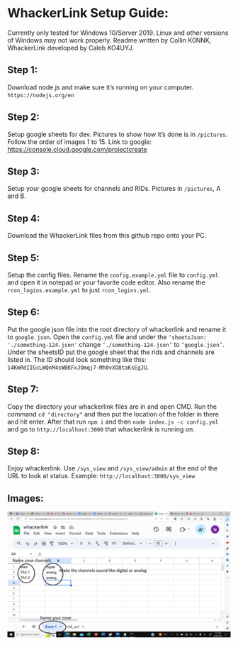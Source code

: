 # WhackerLink Setup Guide:

Currently only tested for Windows 10/Server 2019. Linux and other versions of Windows may not work properly. Readme written by Collin K0NNK, WhackerLink developed by Caleb KO4UYJ.

## Step 1:

Download node.js and make sure it’s running on your computer. `https://nodejs.org/en`

## Step 2:

Setup google sheets for dev. Pictures to show how it’s done is in `/pictures`. Follow the order of images 1 to 15. Link to google: https://console.cloud.google.com/projectcreate

## Step 3:

Setup your google sheets for channels and RIDs. Pictures in `/pictures`, A and B.

## Step 4:

Download the WhackerLink files from this github repo onto your PC.

## Step 5:

Setup the config files. Rename the `config.example.yml` file to `config.yml` and open it in notepad or your favorite code editor. Also rename the `rcon_logins.example.yml` to just `rcon_logins.yml`.

## Step 6:

Put the google json file into the root directory of whackerlink and rename it to `google.json`. Open the `config.yml` file and under the `‘sheetsJson: './something-124.json'` change `‘./something-124.json’` to `‘google.json’`. Under the sheetsID put the google sheet that the rids and channels are listed in. The ID should look something like this: `14KmRdIIGcLWQnM4sWBKFxJOmqj7-Mh0vXO8taKsEgJU`.

## Step 7:

Copy the directory your whackerlink files are in and open CMD. Run the command `cd "directory"` and then put the location of the folder in there and hit enter. After that run `npm i` and then `node index.js -c config.yml` and go to `http://localhost:3000` that whackerlink is running on.

## Step 8:

Enjoy whackerlink. Use `/sys_view` and `/sys_view/admin` at the end of the URL to look at status. Example: `http://localhost:3000/sys_view`

## Images:

![A](https://github.com/valer24/wl_images/blob/main/a.png?raw=true)
